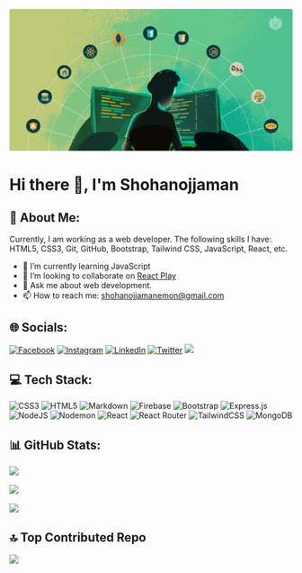 <p align="center">
<img src="7fe0d927-d65a-4d27-936b-a46327013707.jpeg">

</p>

# Hi there 👋, I'm Shohanojjaman

## 💫 About Me:

Currently, I am working as a web developer. The following skills I have: HTML5, CSS3, Git, GitHub, Bootstrap, Tailwind CSS, JavaScript, React, etc.

- 🌱 I’m currently learning JavaScript
- 👯 I’m looking to collaborate on [React Play]()
- 💬 Ask me about web development.
- 📫 How to reach me: shohanojjamanemon@gmail.com

## 🌐 Socials:

[![Facebook](https://img.shields.io/badge/Facebook-%231877F2.svg?logo=Facebook&logoColor=white)](https://facebook.com/shohanojjamanemon) [![Instagram](https://img.shields.io/badge/Instagram-%23E4405F.svg?logo=Instagram&logoColor=white)](https://instagram.com/shohanojjaman_emon_) [![LinkedIn](https://img.shields.io/badge/LinkedIn-%230077B5.svg?logo=linkedin&logoColor=white)](https://www.linkedin.com/in/shohanojjamanemon000/) [![Twitter](https://img.shields.io/badge/Twitter-%231DA1F2.svg?logo=Twitter&logoColor=white)](https://twitter.com/shohanojjaman_) [![](https://visitcount.itsvg.in/api?id=Shohanojjaman&icon=5&color=0)](https://visitcount.itsvg.in)

## 💻 Tech Stack:

![CSS3](https://img.shields.io/badge/css3-%231572B6.svg?style=for-the-badge&logo=css3&logoColor=white) ![HTML5](https://img.shields.io/badge/html5-%23E34F26.svg?style=for-the-badge&logo=html5&logoColor=white) ![Markdown](https://img.shields.io/badge/markdown-%23000000.svg?style=for-the-badge&logo=markdown&logoColor=white) ![Firebase](https://img.shields.io/badge/firebase-%23039BE5.svg?style=for-the-badge&logo=firebase) ![Bootstrap](https://img.shields.io/badge/bootstrap-%238511FA.svg?style=for-the-badge&logo=bootstrap&logoColor=white) ![Express.js](https://img.shields.io/badge/express.js-%23404d59.svg?style=for-the-badge&logo=express&logoColor=%2361DAFB) ![NodeJS](https://img.shields.io/badge/node.js-6DA55F?style=for-the-badge&logo=node.js&logoColor=white) ![Nodemon](https://img.shields.io/badge/NODEMON-%23323330.svg?style=for-the-badge&logo=nodemon&logoColor=%BBDEAD) ![React](https://img.shields.io/badge/react-%2320232a.svg?style=for-the-badge&logo=react&logoColor=%2361DAFB) ![React Router](https://img.shields.io/badge/React_Router-CA4245?style=for-the-badge&logo=react-router&logoColor=white) ![TailwindCSS](https://img.shields.io/badge/tailwindcss-%2338B2AC.svg?style=for-the-badge&logo=tailwind-css&logoColor=white) ![MongoDB](https://img.shields.io/badge/MongoDB-%234ea94b.svg?style=for-the-badge&logo=mongodb&logoColor=white)

## 📊 GitHub Stats:

![](https://github-readme-stats.vercel.app/api?username=Shohanojjaman&theme=react&hide_border=true&include_all_commits=true&count_private=false)

![](https://github-readme-streak-stats.herokuapp.com/?user=Shohanojjaman&theme=react&hide_border=true)

![](https://github-readme-stats.vercel.app/api/top-langs/?username=Shohanojjaman&theme=react&hide_border=true&include_all_commits=true&count_private=false&layout=compact)

## 🔝 Top Contributed Repo

![](https://github-contributor-stats.vercel.app/api?username=Shohanojjaman&limit=5&theme=monokai&combine_all_yearly_contributions=true)

